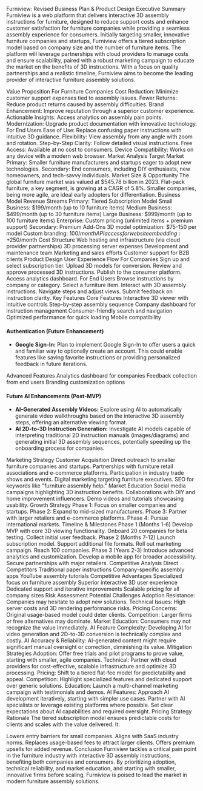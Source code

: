 Furniview: Revised Business Plan & Product Design
Executive Summary
Furniview is a web platform that delivers interactive 3D assembly instructions for furniture, designed to reduce support costs and enhance customer satisfaction for furniture companies while providing a seamless assembly experience for consumers. Initially targeting smaller, innovative furniture companies and startups, Furniview offers a tiered subscription model based on company size and the number of furniture items. The platform will leverage partnerships with cloud providers to manage costs and ensure scalability, paired with a robust marketing campaign to educate the market on the benefits of 3D instructions. With a focus on quality partnerships and a realistic timeline, Furniview aims to become the leading provider of interactive furniture assembly solutions.

Value Proposition
For Furniture Companies
Cost Reduction: Minimize customer support expenses tied to assembly issues.
Fewer Returns: Reduce product returns caused by assembly difficulties.
Brand Enhancement: Improve reputation through a superior customer experience.
Actionable Insights: Access analytics on assembly pain points.
Modernization: Upgrade product documentation with innovative technology.
For End Users
Ease of Use: Replace confusing paper instructions with intuitive 3D guidance.
Flexibility: View assembly from any angle with zoom and rotation.
Step-by-Step Clarity: Follow detailed visual instructions.
Free Access: Available at no cost to consumers.
Device Compatibility: Works on any device with a modern web browser.
Market Analysis
Target Market
Primary: Smaller furniture manufacturers and startups eager to adopt new technologies.
Secondary: End consumers, including DIY enthusiasts, new homeowners, and tech-savvy individuals.
Market Size & Opportunity
The global furniture market was valued at $545.78 billion in 2023.
Flat-pack furniture, a key segment, is growing at a CAGR of 5.8%.
Smaller companies, being more agile, are ideal early adopters for differentiation.
Business Model
Revenue Streams
Primary: Tiered Subscription Model
Small Business: $199/month (up to 10 furniture items)
Medium Business: $499/month (up to 30 furniture items)
Large Business: $999/month (up to 100 furniture items)
Enterprise: Custom pricing (unlimited items + premium support)
Secondary: Premium Add-Ons
3D model optimization: $75-150 per model
Custom branding: $100/month
API access for website embedding: +$250/month
Cost Structure
Web hosting and infrastructure (via cloud provider partnerships)
3D processing server expenses
Development and maintenance team
Marketing and sales efforts
Customer support for B2B clients
Product Design
User Experience Flow
For Companies
Sign up and select subscription tier.
Upload 3D models for conversion.
Review and approve processed 3D instructions.
Publish to the consumer platform.
Access analytics dashboard.
For End Users
Browse instructions by company or category.
Select a furniture item.
Interact with 3D assembly instructions.
Navigate steps and adjust views.
Submit feedback on instruction clarity.
Key Features
Core Features
Interactive 3D viewer with intuitive controls
Step-by-step assembly sequence
Company dashboard for instruction management
Consumer-friendly search and navigation
Optimized performance for quick loading
Mobile compatibility

#### Authentication (Future Enhancement)
*   **Google Sign-In:** Plan to implement Google Sign-In to offer users a quick and familiar way to optionally create an account. This could enable features like saving favorite instructions or providing personalized feedback in future iterations.

Advanced Features
Analytics dashboard for companies
Feedback collection from end users
Branding customization options

#### Future AI Enhancements (Post-MVP)
*   **AI-Generated Assembly Videos:** Explore using AI to automatically generate video walkthroughs based on the interactive 3D assembly steps, offering an alternative viewing format.
*   **AI 2D-to-3D Instruction Generation:** Investigate AI models capable of interpreting traditional 2D instruction manuals (images/diagrams) and generating initial 3D assembly sequences, potentially speeding up the onboarding process for companies.

Marketing Strategy
Customer Acquisition
Direct outreach to smaller furniture companies and startups.
Partnerships with furniture retail associations and e-commerce platforms.
Participation in industry trade shows and events.
Digital marketing targeting furniture executives.
SEO for keywords like "furniture assembly help."
Market Education
Social media campaigns highlighting 3D instruction benefits.
Collaborations with DIY and home improvement influencers.
Demo videos and tutorials showcasing usability.
Growth Strategy
Phase 1: Focus on smaller companies and startups.
Phase 2: Expand to mid-sized manufacturers.
Phase 3: Partner with larger retailers and e-commerce platforms.
Phase 4: Pursue international markets.
Timeline & Milestones
Phase 1 (Months 1-6)
Develop MVP with core 3D viewing functionality.
Onboard 20 companies for beta testing.
Collect initial user feedback.
Phase 2 (Months 7-12)
Launch subscription model.
Support additional file formats.
Roll out marketing campaign.
Reach 100 companies.
Phase 3 (Years 2-3)
Introduce advanced analytics and customization.
Develop a mobile app for broader accessibility.
Secure partnerships with major retailers.
Competitive Analysis
Direct Competitors
Traditional paper instructions
Company-specific assembly apps
YouTube assembly tutorials
Competitive Advantages
Specialized focus on furniture assembly
Superior interactive 3D user experience
Dedicated support and iterative improvements
Scalable pricing for all company sizes
Risk Assessment
Potential Challenges
Adoption Resistance: Companies may hesitate to adopt new solutions.
Technical Issues: High server costs and 3D rendering performance risks.
Pricing Concerns: Original usage-based model could deter clients.
Competition: Larger firms or free alternatives may dominate.
Market Education: Consumers may not recognize the value immediately.
AI Feature Complexity: Developing AI for video generation and 2D-to-3D conversion is technically complex and costly.
AI Accuracy & Reliability: AI-generated content might require significant manual oversight or correction, diminishing its value.
Mitigation Strategies
Adoption: Offer free trials and pilot programs to prove value, starting with smaller, agile companies.
Technical: Partner with cloud providers for cost-effective, scalable infrastructure and optimize 3D processing.
Pricing: Shift to a tiered flat-fee model for predictability and appeal.
Competition: Highlight specialized features and dedicated support over generic solutions.
Education: Launch a multi-channel marketing campaign with testimonials and demos.
AI Features: Approach AI development iteratively, starting with simpler use cases. Partner with AI specialists or leverage existing platforms where possible. Set clear expectations about AI capabilities and required oversight.
Pricing Strategy Rationale
The tiered subscription model ensures predictable costs for clients and scales with the value delivered. It:

Lowers entry barriers for small companies.
Aligns with SaaS industry norms.
Replaces usage-based fees to attract larger clients.
Offers premium upsells for added revenue.
Conclusion
Furniview tackles a critical pain point in the furniture industry with interactive 3D assembly instructions, benefiting both companies and consumers. By prioritizing adoption, technical reliability, and market education, and starting with smaller, innovative firms before scaling, Furniview is poised to lead the market in modern furniture assembly solutions.
